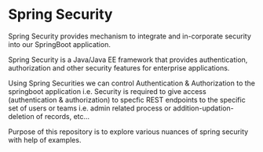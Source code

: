 # Spring Security

Spring Security provides mechanism to integrate and in-corporate security into our SpringBoot application.

Spring Security is a Java/Java EE framework that provides authentication, authorization and other security features for enterprise applications.

Using Spring Securities we can control Authentication & Authorization to the springboot application i.e. Security is required to give access (authentication & authorization) to specfic REST endpoints to the specific set of users or teams i.e. admin related process or  addition-updation-deletion of records, etc...

Purpose of this repository is to explore various nuances of spring security with help of examples.

